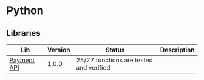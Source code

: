 # Python

## Libraries

| Lib                          | Version | Status                                  | Description |
| ---------------------------- | ------- | --------------------------------------- | ----------- |
| [Payment API](PaymentAPI.py) | 1.0.0   | 25/27 functions are tested and verified |             |
